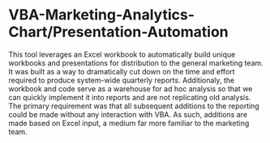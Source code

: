# VBA-Marketing-Analytics-Chart/Presentation-Automation
This tool leverages an Excel workbook to automatically build unique workbooks and presentations for distribution to the general marketing team. It was built as a way to dramatically cut down on the time and effort required to produce system-wide quarterly reports. Additionaly, the workbook and code serve as a warehouse for ad hoc analysis so that we can quickly implement it into reports and are not replicating old analysis.
The primary requirement was that all subsequent additions to the reporting could be made without any interaction with VBA. As such, additions are made based on Excel input, a medium far more familiar to the marketing team. 
